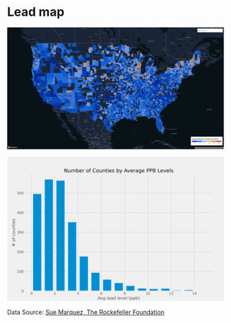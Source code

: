 # Lead map

[![alt text](leadmap_screenshot.png)](https://calvlu.github.io/leadmap/)

![Alt text](leadhist.png)

Data Source: [Sue Marquez, The Rockefeller Foundation](https://github.com/datasciencerf/lead_water_acs_data)
